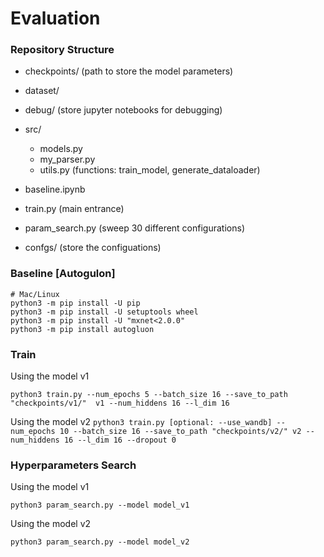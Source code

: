 # Evaluation

### Repository Structure
- checkpoints/ (path to store the model parameters)
- dataset/
- debug/ (store jupyter notebooks for debugging)
- src/
  - models.py 
  - my_parser.py
  - utils.py (functions: train_model, generate_dataloader)

- baseline.ipynb
- train.py (main entrance)
- param_search.py (sweep 30 different configurations)
- confgs/ (store the configuations)

### Baseline [Autogulon] 

```
# Mac/Linux
python3 -m pip install -U pip
python3 -m pip install -U setuptools wheel
python3 -m pip install -U "mxnet<2.0.0"
python3 -m pip install autogluon
```

### Train

Using the model v1

```python3 train.py --num_epochs 5 --batch_size 16 --save_to_path "checkpoints/v1/"  v1 --num_hiddens 16 --l_dim 16```

Using the model v2
```python3 train.py [optional: --use_wandb] --num_epochs 10 --batch_size 16 --save_to_path "checkpoints/v2/" v2 --num_hiddens 16 --l_dim 16 --dropout 0 ```

### Hyperparameters Search 

Using the model v1

```python3 param_search.py --model model_v1```

Using the model v2

```python3 param_search.py --model model_v2```

